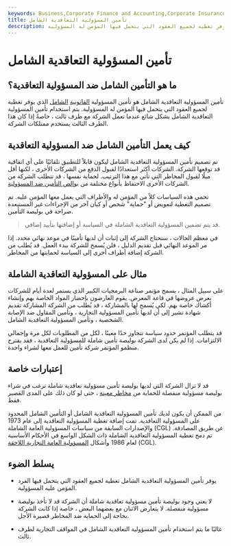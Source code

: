 ```yaml
---
keywords: Business,Corporate Finance and Accounting,Corporate Insurance
title: تأمين المسؤولية التعاقدية الشامل
description: تأمين المسؤولية التعاقدية الشامل هو تأمين المسؤولية الذي يوفر تغطية لجميع العقود التي يتحمل فيها المؤمن له المسؤولية.
---
```


# تأمين المسؤولية التعاقدية الشامل
## ما هو التأمين الشامل ضد المسؤولية التعاقدية؟

تأمين المسؤولية التعاقدية الشامل هو تأمين المسؤولية [القانونية](/contractual-liability-insurance) [الشامل](/contractual-liability-insurance) الذي يوفر تغطية لجميع العقود التي يتحمل فيها المؤمن له المسؤولية. يتم استخدام تأمين المسؤولية التعاقدية الشامل بشكل شائع عندما تعمل الشركة مع طرف ثالث ، خاصةً إذا كان هذا الطرف الثالث يستخدم ممتلكات الشركة.

## كيف يعمل التأمين الشامل ضد المسؤولية التعاقدية

تم تصميم تأمين المسؤولية التعاقدية الشامل ليكون قابلاً للتطبيق تلقائيًا على أي اتفاقية قد توقعها الشركة. الشركات أكثر استعدادًا لقبول الدفع من الشركات الأخرى ، لكنها أقل ميلًا لقبول المخاطر التي تأتي مع هذا الترتيب. لحماية نفسها ، قد تتطلب الشركة من الشركات الأخرى الاحتفاظ بأنواع مختلفة من [بوالص التأمين ضد المسؤولية](/blanket_insurance).

تحمي هذه السياسات كلاً من المؤمن له والأطراف التي يعمل معها المؤمن عليه. تم تصميم التغطية لتعويض أو "حماية" شخص أو كيان آخر من الإجراءات غير المستبعدة صراحة في بوليصة التأمين.

> قد يتم تضمين المسؤولية التعاقدية الشاملة في السياسة أو إضافتها بتأييد إضافي.

>

في معظم الحالات ، ستحتاج الشركة إلى إثبات أن لديها تأمينًا في موعد نهائي محدد. إذا مر الموعد النهائي قبل تقديم الدليل ، فلن يُسمح للشركة ببدء العمل. قد يُطلب من الشركة إضافة أطراف أخرى إلى السياسة لحمايتها من المخاطر.

## مثال على المسؤولية التعاقدية الشاملة

على سبيل المثال ، يسمح مؤتمر صناعة البرمجيات الكبير الذي يستمر لعدة أيام للشركات بعرض عروضها في قاعة المعرض. يقوم العارضون بإحضار المواد الخاصة بهم وإنشاء أكشاك خاصة بهم. لكي يُسمح لها بالمشاركة ، قد يُطلب من الشركة المشاركة تقديم شهادة تشير إلى أن لديها تأمين المسؤولية التجارية ، وتأمين المقاول ضد الإصابة الشخصية ، وتأمين المسؤولية التعاقدية الشامل.

قد يتطلب المؤتمر حدود سياسة تتجاوز حدًا معينًا ، لكل من المطلوبات لكل مرة وإجمالي الالتزامات. إذا لم يكن لدى الشركة بوليصة تأمين شاملة للمسؤولية التعاقدية ، فقد يقترح منظمو المؤتمر شركة تأمين للعمل معها لشراء واحدة.

## إعتبارات خاصة

قد لا تزال الشركة التي لديها بوليصة تأمين مسؤولية تعاقدية شاملة ترغب في شراء بوليصة مسؤولية منفصلة للحماية من [مخاطر معينة](/specificrisk) ، حتى لو كان ذلك على المدى القصير فقط.

من الممكن أن يكون لديك تأمين المسؤولية التعاقدية الشامل أو التأمين الشامل المحدود على المسؤولية التعاقدية. تمت إضافة تغطية المسؤولية التعاقدية إلى عام 1973 والإصدارات السابقة من سياسات المسؤولية العامة الشاملة (CGL) عن طريق المصادقة. تم دمج تغطية المسؤولية التعاقدية الشاملة ذات الشكل الواسع في الأحكام الأساسية لعام 1986 وأشكال [المسؤولية العامة التجارية اللاحقة](/commercial-general-liability-cgl) (CGL).

## يسلط الضوء

- يوفر تأمين المسؤولية التعاقدية الشامل تغطية لجميع العقود التي يتحمل فيها الفرد المؤمن عليه المسؤولية.

- لا يعني وجود بوليصة تأمين مسؤولية تعاقدية شاملة أن الشركة قد لا تأخذ بوليصة مسؤولية منفصلة. لا يتعارض الاثنان مع بعضهما البعض ، خاصة إذا كانت الشركة بحاجة إلى الحماية ضد المخاطر قصيرة الأجل.

- غالبًا ما يتم استخدام تأمين المسؤولية التعاقدية الشامل في المواقف التجارية لطرف ثالث.

